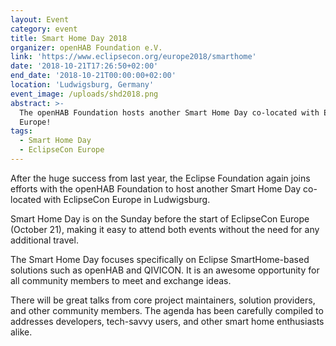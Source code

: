 ```yaml
---
layout: Event
category: event
title: Smart Home Day 2018
organizer: openHAB Foundation e.V.
link: 'https://www.eclipsecon.org/europe2018/smarthome'
date: '2018-10-21T17:26:50+02:00'
end_date: '2018-10-21T00:00:00+02:00'
location: 'Ludwigsburg, Germany'
event_image: /uploads/shd2018.png
abstract: >-
  The openHAB Foundation hosts another Smart Home Day co-located with EclipseCon
  Europe!
tags:
  - Smart Home Day
  - EclipseCon Europe
---
```

After the huge success from last year, the Eclipse Foundation again joins efforts with the openHAB Foundation to host another Smart Home Day co-located with EclipseCon Europe in Ludwigsburg.

Smart Home Day is on the Sunday before the start of EclipseCon Europe (October 21), making it easy to attend both events without the need for any additional travel.

The Smart Home Day focuses specifically on Eclipse SmartHome-based solutions such as openHAB and QIVICON. It is an awesome opportunity for all community members to meet and exchange ideas.

There will be great talks from core project maintainers, solution providers, and other community members. The agenda has been carefully compiled to addresses developers, tech-savvy users, and other smart home enthusiasts alike.
